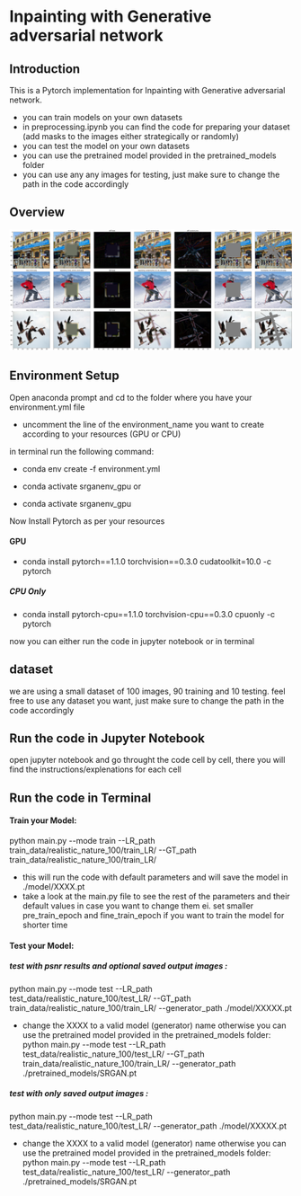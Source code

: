 # Inpainting with Generative adversarial network

## Introduction

This is a Pytorch implementation for Inpainting with Generative adversarial network.

- you can train models on your own datasets
- in preprocessing.ipynb you can find the code for preparing your dataset (add masks to the images either strategically or randomly)
- you can test the model on your own datasets
- you can use the pretrained model provided in the pretrained_models folder
- you can use any any images for testing, just make sure to change the path in the code accordingly 

## Overview

![overview](./result_images/overview.png)

## Environment Setup
Open anaconda prompt and cd to the folder where you have your environment.yml file
- uncomment the line of the environment_name you want to create according to your resources (GPU or CPU)

in terminal run the following command:
- conda env create -f environment.yml

- conda activate srganenv_gpu
or 
- conda activate srganenv_gpu

Now Install Pytorch as per your resources

#### GPU
- conda install pytorch==1.1.0 torchvision==0.3.0 cudatoolkit=10.0 -c pytorch

##### CPU Only
- conda install pytorch-cpu==1.1.0 torchvision-cpu==0.3.0 cpuonly -c pytorch


now you can either run the code in jupyter notebook or in terminal
## dataset
we are using a small dataset of 100 images, 90 training and 10 testing.
feel free to use any dataset you want, just make sure to change the path in the code accordingly

## Run the code in Jupyter Notebook
open jupyter notebook and go throught the code cell by cell, there you will find the instructions/explenations for each cell

## Run the code in Terminal

#### Train your Model:
python main.py --mode train --LR_path train_data/realistic_nature_100/train_LR/ --GT_path train_data/realistic_nature_100/train_LR/
- this will run the code with default parameters and will save the model in ./model/XXXX.pt
- take a look at the main.py file to see the rest of the parameters and their default values in case you want to change them
    ei. set smaller pre_train_epoch and fine_train_epoch if you want to train the model for shorter time

#### Test your Model:
##### test with psnr results and optional saved output images :
python main.py --mode test --LR_path test_data/realistic_nature_100/test_LR/ --GT_path train_data/realistic_nature_100/train_LR/ --generator_path ./model/XXXXX.pt
- change the XXXX to a valid model (generator) name
otherwise you can use the pretrained model provided in the pretrained_models folder:
python main.py --mode test --LR_path test_data/realistic_nature_100/test_LR/ --GT_path train_data/realistic_nature_100/train_LR/ --generator_path ./pretrained_models/SRGAN.pt

##### test with only saved output images :
python main.py --mode test --LR_path test_data/realistic_nature_100/test_LR/ --generator_path ./model/XXXXX.pt
- change the XXXX to a valid model (generator) name
otherwise you can use the pretrained model provided in the pretrained_models folder:
python main.py --mode test --LR_path test_data/realistic_nature_100/test_LR/ --generator_path ./pretrained_models/SRGAN.pt
